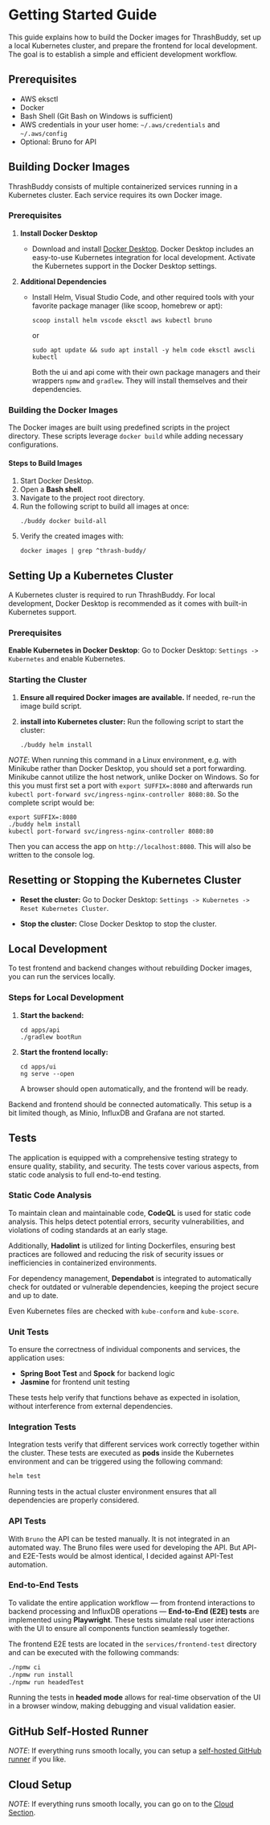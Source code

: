 # Getting Started Guide

This guide explains how to build the Docker images for ThrashBuddy, set up a local Kubernetes cluster, and prepare the frontend for local development. The goal is to establish a simple and efficient development workflow.

## Prerequisites

- AWS eksctl
- Docker
- Bash Shell (Git Bash on Windows is sufficient)
- AWS credentials in your user home: `~/.aws/credentials` and `~/.aws/config`
- Optional: Bruno for API

## Building Docker Images

ThrashBuddy consists of multiple containerized services running in a Kubernetes cluster. Each service requires its own Docker image.

### Prerequisites

1. **Install Docker Desktop**

   - Download and install [Docker Desktop](https://www.docker.com/products/docker-desktop). Docker Desktop includes an easy-to-use Kubernetes integration for local development. Activate the Kubernetes support in the Docker Desktop settings.

2. **Additional Dependencies**

   - Install Helm, Visual Studio Code, and other required tools with your favorite package manager (like scoop, homebrew or apt):

     ```shell
     scoop install helm vscode eksctl aws kubectl bruno
     ```

     or

     ```shell
     sudo apt update && sudo apt install -y helm code eksctl awscli kubectl
     ```

     Both the ui and api come with their own package managers and their wrappers `npmw` and `gradlew`. They will install themselves and their dependencies.

### Building the Docker Images

The Docker images are built using predefined scripts in the project directory. These scripts leverage `docker build` while adding necessary configurations.

#### Steps to Build Images

1. Start Docker Desktop.
2. Open a **Bash shell**.
3. Navigate to the project root directory.
4. Run the following script to build all images at once:
   ```shell
   ./buddy docker build-all
   ```
5. Verify the created images with:
   ```shell
   docker images | grep ^thrash-buddy/
   ```

## Setting Up a Kubernetes Cluster

A Kubernetes cluster is required to run ThrashBuddy. For local development, Docker Desktop is recommended as it comes with built-in Kubernetes support.

### Prerequisites

**Enable Kubernetes in Docker Desktop**: Go to Docker Desktop: `Settings -> Kubernetes` and enable Kubernetes.

### Starting the Cluster

1. **Ensure all required Docker images are available.**
   If needed, re-run the image build script.

2. **install into Kubernetes cluster:**
   Run the following script to start the cluster:
   ```shell
   ./buddy helm install
   ```

_NOTE_: When running this command in a Linux environment, e.g. with Minikube rather than Docker Desktop, you should set a port forwarding. Minikube cannot utilize the host network, unlike Docker on Windows. So for this you must first set a port with `export SUFFIX=:8080` and afterwards run `kubectl port-forward svc/ingress-nginx-controller 8080:80`. So the complete script would be:

```shell
export SUFFIX=:8080
./buddy helm install
kubectl port-forward svc/ingress-nginx-controller 8080:80
```

Then you can access the app on `http://localhost:8080`. This will also be written to the console log.

## Resetting or Stopping the Kubernetes Cluster

- **Reset the cluster:**
  Go to Docker Desktop: `Settings -> Kubernetes -> Reset Kubernetes Cluster`.

- **Stop the cluster:**
  Close Docker Desktop to stop the cluster.

## Local Development

To test frontend and backend changes without rebuilding Docker images, you can run the services locally.

### Steps for Local Development

1. **Start the backend:**

   ```shell
   cd apps/api
   ./gradlew bootRun
   ```

2. **Start the frontend locally:**

   ```shell
   cd apps/ui
   ng serve --open
   ```

   A browser should open automatically, and the frontend will be ready.

Backend and frontend should be connected automatically. This setup is a bit limited though, as Minio, InfluxDB and Grafana are not started.

## Tests

The application is equipped with a comprehensive testing strategy to ensure quality, stability, and security. The tests cover various aspects, from static code analysis to full end-to-end testing.

### Static Code Analysis

To maintain clean and maintainable code, **CodeQL** is used for static code analysis. This helps detect potential errors, security vulnerabilities, and violations of coding standards at an early stage.

Additionally, **Hadolint** is utilized for linting Dockerfiles, ensuring best practices are followed and reducing the risk of security issues or inefficiencies in containerized environments.

For dependency management, **Dependabot** is integrated to automatically check for outdated or vulnerable dependencies, keeping the project secure and up to date.

Even Kubernetes files are checked with `kube-conform` and `kube-score`.

### Unit Tests

To ensure the correctness of individual components and services, the application uses:

- **Spring Boot Test** and **Spock** for backend logic
- **Jasmine** for frontend unit testing

These tests help verify that functions behave as expected in isolation, without interference from external dependencies.

### Integration Tests

Integration tests verify that different services work correctly together within the cluster. These tests are executed as **pods** inside the Kubernetes environment and can be triggered using the following command:

```bash
helm test
```

Running tests in the actual cluster environment ensures that all dependencies are properly considered.

### API Tests

With `Bruno` the API can be tested manually. It is not integrated in an automated way. The Bruno files were used for developing the API. But API- and E2E-Tests would be almost identical, I decided against API-Test automation.

### End-to-End Tests

To validate the entire application workflow — from frontend interactions to backend processing and InfluxDB operations — **End-to-End (E2E) tests** are implemented using **Playwright**. These tests simulate real user interactions with the UI to ensure all components function seamlessly together.

The frontend E2E tests are located in the `services/frontend-test` directory and can be executed with the following commands:

```bash
./npmw ci
./npmw run install
./npmw run headedTest
```

Running the tests in **headed mode** allows for real-time observation of the UI in a browser window, making debugging and visual validation easier.

## GitHub Self-Hosted Runner

_NOTE_: If everything runs smooth locally, you can setup a [self-hosted GitHub runner](github-runner.md) if you like.

## Cloud Setup

_NOTE_: If everything runs smooth locally, you can go on to the [Cloud Section](cloud.md).
